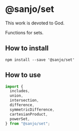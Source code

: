 # @sanjo/set

This work is devoted to God.

Functions for sets.

## How to install

```
npm install --save '@sanjo/set'
```

## How to use

```js
import {
  includes,
  union,
  intersection,
  difference,
  symmetricDifference,
  cartesianProduct,
  powerSet,
} from "@sanjo/set";
```

